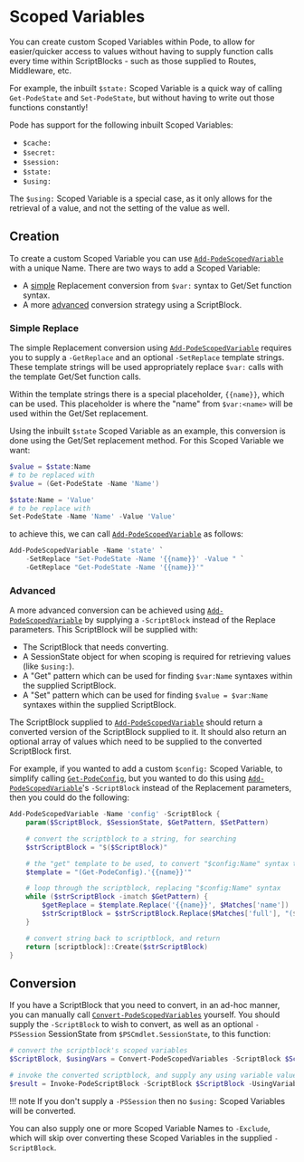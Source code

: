 # Scoped Variables

You can create custom Scoped Variables within Pode, to allow for easier/quicker access to values without having to supply function calls every time within ScriptBlocks - such as those supplied to Routes, Middleware, etc.

For example, the inbuilt `$state:` Scoped Variable is a quick way of calling `Get-PodeState` and `Set-PodeState`, but without having to write out those functions constantly!

Pode has support for the following inbuilt Scoped Variables:

* `$cache:`
* `$secret:`
* `$session:`
* `$state:`
* `$using:`

The `$using:` Scoped Variable is a special case, as it only allows for the retrieval of a value, and not the setting of the value as well.

## Creation

To create a custom Scoped Variable you can use [`Add-PodeScopedVariable`](../../Functions/ScopedVariables/Add-PodeScopedVariable) with a unique Name. There are two ways to add a Scoped Variable:

* A [simple](#simple-replace) Replacement conversion from `$var:` syntax to Get/Set function syntax.
* A more [advanced](#advanced) conversion strategy using a ScriptBlock.

### Simple Replace

The simple Replacement conversion using [`Add-PodeScopedVariable`](../../Functions/ScopedVariables/Add-PodeScopedVariable) requires you to supply a `-GetReplace` and an optional `-SetReplace` template strings. These template strings will be used appropriately replace `$var:` calls with the template Get/Set function calls.

Within the template strings there is a special placeholder, `{{name}}`, which can be used. This placeholder is where the "name" from `$var:<name>` will be used within the Get/Set replacement.

Using the inbuilt `$state` Scoped Variable as an example, this conversion is done using the Get/Set replacement method. For this Scoped Variable we want:

```powershell
$value = $state:Name
# to be replaced with
$value = (Get-PodeState -Name 'Name')

$state:Name = 'Value'
# to be replace with
Set-PodeState -Name 'Name' -Value 'Value'
```

to achieve this, we can call [`Add-PodeScopedVariable`](../../Functions/ScopedVariables/Add-PodeScopedVariable) as follows:

```powershell
Add-PodeScopedVariable -Name 'state' `
    -SetReplace "Set-PodeState -Name '{{name}}' -Value " `
    -GetReplace "Get-PodeState -Name '{{name}}'"
```

### Advanced

A more advanced conversion can be achieved using [`Add-PodeScopedVariable`](../../Functions/ScopedVariables/Add-PodeScopedVariable) by supplying a `-ScriptBlock` instead of the Replace parameters. This ScriptBlock will be supplied with:

* The ScriptBlock that needs converting.
* A SessionState object for when scoping is required for retrieving values (like `$using:`).
* A "Get" pattern which can be used for finding `$var:Name` syntaxes within the supplied ScriptBlock.
* A "Set" pattern which can be used for finding `$value = $var:Name` syntaxes within the supplied ScriptBlock.

The ScriptBlock supplied to [`Add-PodeScopedVariable`](../../Functions/ScopedVariables/Add-PodeScopedVariable) should return a converted version of the ScriptBlock supplied to it. It should also return an optional array of values which need to be supplied to the converted ScriptBlock first.

For example, if you wanted to add a custom `$config:` Scoped Variable, to simplify calling [`Get-PodeConfig`](../../Functions/Utilities/Get-PodeConfig), but you wanted to do this using [`Add-PodeScopedVariable`](../../Functions/ScopedVariables/Add-PodeScopedVariable)'s `-ScriptBlock` instead of the Replacement parameters, then you could do the following:

```powershell
Add-PodeScopedVariable -Name 'config' -ScriptBlock {
    param($ScriptBlock, $SessionState, $GetPattern, $SetPattern)

    # convert the scriptblock to a string, for searching
    $strScriptBlock = "$($ScriptBlock)"

    # the "get" template to be used, to convert "$config:Name" syntax to "(Get-PodeConfig).Name"
    $template = "(Get-PodeConfig).'{{name}}'"

    # loop through the scriptblock, replacing "$config:Name" syntax
    while ($strScriptBlock -imatch $GetPattern) {
        $getReplace = $template.Replace('{{name}}', $Matches['name'])
        $strScriptBlock = $strScriptBlock.Replace($Matches['full'], "($($getReplace))")
    }

    # convert string back to scriptblock, and return
    return [scriptblock]::Create($strScriptBlock)
}
```

## Conversion

If you have a ScriptBlock that you need to convert, in an ad-hoc manner, you can manually call [`Convert-PodeScopedVariables`](../../Functions/ScopedVariables/Convert-PodeScopedVariables) yourself. You should supply the `-ScriptBlock` to wish to convert, as well as an optional `-PSSession` SessionState from `$PSCmdlet.SessionState`, to this function:

```powershell
# convert the scriptblock's scoped variables
$ScriptBlock, $usingVars = Convert-PodeScopedVariables -ScriptBlock $ScriptBlock -PSSession $PSCmdlet.SessionState

# invoke the converted scriptblock, and supply any using variable values
$result = Invoke-PodeScriptBlock -ScriptBlock $ScriptBlock -UsingVariables $usingVars -Splat -Return
```

!!! note
    If you don't supply a `-PSSession` then no `$using:` Scoped Variables will be converted.

You can also supply one or more Scoped Variable Names to `-Exclude`, which will skip over converting these Scoped Variables in the supplied `-ScriptBlock`.
